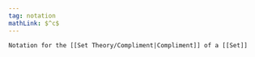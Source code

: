 ```yaml
---
tag: notation
mathLink: $^c$
---
```

```ad-not
Notation for the [[Set Theory/Compliment|Compliment]] of a [[Set]]
```
